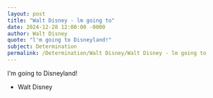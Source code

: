 ```yaml
---
layout: post
title: "Walt Disney - lm going to"
date: 2024-12-28 12:00:00 -0000
author: Walt Disney
quote: "l'm going to Disneyland!"
subject: Determination
permalink: /Determination/Walt Disney/Walt Disney - lm going to
---
```


l'm going to Disneyland!

- Walt Disney
